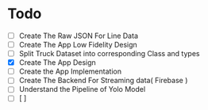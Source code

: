 # Todo 

- [ ] Create The Raw JSON For Line Data
- [ ] Create The App Low Fidelity Design
- [ ] Split Truck Dataset into corresponding Class and types
- [x] Create The App Design
- [ ] Create the App Implementation
- [ ] Create The Backend For Streaming data( Firebase )
- [ ] Understand the Pipeline of Yolo Model 
- [ ] [ ]
